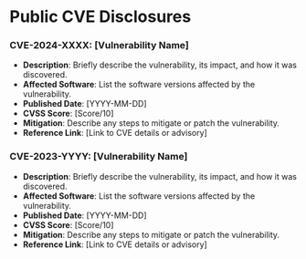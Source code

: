 # Public CVE Disclosures

### CVE-2024-XXXX: [Vulnerability Name]
- **Description**: Briefly describe the vulnerability, its impact, and how it was discovered.
- **Affected Software**: List the software versions affected by the vulnerability.
- **Published Date**: [YYYY-MM-DD]
- **CVSS Score**: [Score/10]
- **Mitigation**: Describe any steps to mitigate or patch the vulnerability.
- **Reference Link**: [Link to CVE details or advisory]

### CVE-2023-YYYY: [Vulnerability Name]
- **Description**: Briefly describe the vulnerability, its impact, and how it was discovered.
- **Affected Software**: List the software versions affected by the vulnerability.
- **Published Date**: [YYYY-MM-DD]
- **CVSS Score**: [Score/10]
- **Mitigation**: Describe any steps to mitigate or patch the vulnerability.
- **Reference Link**: [Link to CVE details or advisory]

